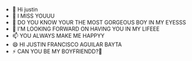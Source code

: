 - 👋 Hi justin
- 👀 I MISS YOUUU
- 🌱 DO YOU KNOW YOUR THE MOST GORGEOUS BOY IN MY EYESSS
- 💞️ I'M LOOKING FORWARD ON HAVING YOU IN MY LIFEEE
- 📫 YOU ALWAYS MAKE ME HAPPYY
- 😄 HI JUSTIN FRANCISCO AGUILAR BAYTA
- ⚡ CAN YOU BE MY BOYFRIENDD?🥰

<!---
baytajus/baytajus is a ✨ special ✨ repository because its `README.md` (this file) appears on your GitHub profile.
You can click the Preview link to take a look at your changes.
--->
